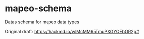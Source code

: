 # mapeo-schema
Datas schema for mapeo data types

Original draft: https://hackmd.io/wlMcMM65TmuPXGYOEbOR2g#
